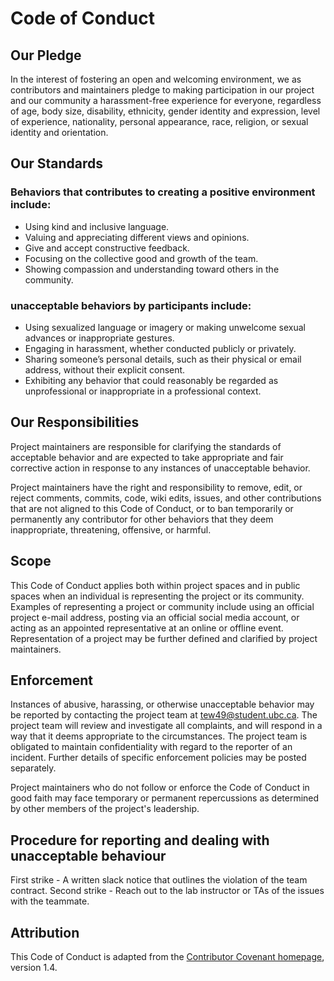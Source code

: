 # Code of Conduct

## Our Pledge

In the interest of fostering an open and welcoming environment, we as contributors and maintainers pledge to making participation in our project and our community a harassment-free experience for everyone, regardless of age, body size, disability, ethnicity, gender identity and expression, level of experience, nationality, personal appearance, race, religion, or sexual identity and orientation.

## Our Standards

### Behaviors that contributes to creating a positive environment include:

- Using kind and inclusive language.  
- Valuing and appreciating different views and opinions.  
- Give and accept constructive feedback.  
- Focusing on the collective good and growth of the team.  
- Showing compassion and understanding toward others in the community.  

### unacceptable behaviors by participants include:

- Using sexualized language or imagery or making unwelcome sexual advances or inappropriate gestures.  
- Engaging in harassment, whether conducted publicly or privately.  
- Sharing someone’s personal details, such as their physical or email address, without their explicit consent.  
- Exhibiting any behavior that could reasonably be regarded as unprofessional or inappropriate in a professional context.  


## Our Responsibilities

Project maintainers are responsible for clarifying the standards of acceptable behavior and are expected to take appropriate and fair corrective action in response to any instances of unacceptable behavior.

Project maintainers have the right and responsibility to remove, edit, or reject comments, commits, code, wiki edits, issues, and other contributions that are not aligned to this Code of Conduct, or to ban temporarily or permanently any contributor for other behaviors that they deem inappropriate, threatening, offensive, or harmful.

## Scope

This Code of Conduct applies both within project spaces and in public spaces when an individual is representing the project or its community. Examples of representing a project or community include using an official project e-mail address, posting via an official social media account, or acting as an appointed representative at an online or offline event. Representation of a project may be further defined and clarified by project maintainers.

## Enforcement

Instances of abusive, harassing, or otherwise unacceptable behavior may be reported by contacting the project team at <tew49@student.ubc.ca>. The project team will review and investigate all complaints, and will respond in a way that it deems appropriate to the circumstances. The project team is obligated to maintain confidentiality with regard to the reporter of an incident. Further details of specific enforcement policies may be posted separately.

Project maintainers who do not follow or enforce the Code of Conduct in good faith may face temporary or permanent repercussions as determined by other members of the project's leadership.

## Procedure for reporting and dealing with unacceptable behaviour

First strike - A written slack notice that outlines the violation of the team contract.
Second strike - Reach out to the lab instructor or TAs of the issues with the teammate.


## Attribution

This Code of Conduct is adapted from the [Contributor Covenant homepage](http://contributor-covenant.org/version/1/4), version 1.4.
